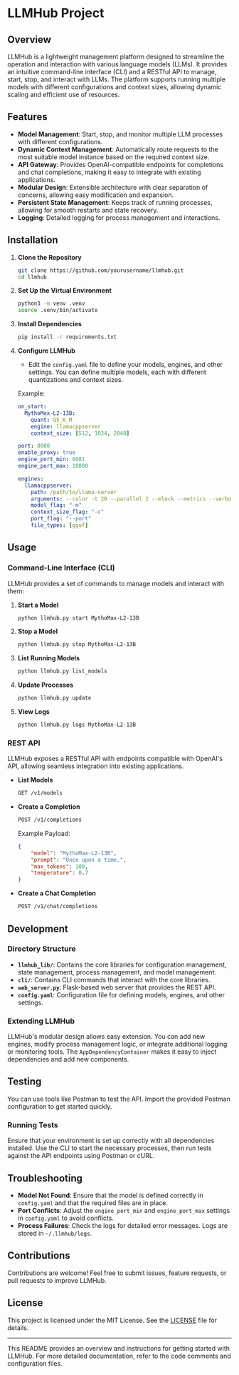
# LLMHub Project

## Overview

LLMHub is a lightweight management platform designed to streamline the operation and interaction with various language models (LLMs). It provides an intuitive command-line interface (CLI) and a RESTful API to manage, start, stop, and interact with LLMs. The platform supports running multiple models with different configurations and context sizes, allowing dynamic scaling and efficient use of resources.

## Features

- **Model Management**: Start, stop, and monitor multiple LLM processes with different configurations.
- **Dynamic Context Management**: Automatically route requests to the most suitable model instance based on the required context size.
- **API Gateway**: Provides OpenAI-compatible endpoints for completions and chat completions, making it easy to integrate with existing applications.
- **Modular Design**: Extensible architecture with clear separation of concerns, allowing easy modification and expansion.
- **Persistent State Management**: Keeps track of running processes, allowing for smooth restarts and state recovery.
- **Logging**: Detailed logging for process management and interactions.

## Installation

1. **Clone the Repository**
   ```bash
   git clone https://github.com/yourusername/llmhub.git
   cd llmhub
   ```

2. **Set Up the Virtual Environment**
   ```bash
   python3 -m venv .venv
   source .venv/bin/activate
   ```

3. **Install Dependencies**
   ```bash
   pip install -r requirements.txt
   ```

4. **Configure LLMHub**
   - Edit the `config.yaml` file to define your models, engines, and other settings. You can define multiple models, each with different quantizations and context sizes.

   Example:
   ```yaml
   on_start:
     MythoMax-L2-13B:
       quant: Q5_K_M
       engine: llamacppserver
       context_size: [512, 1024, 2048]

   port: 8080
   enable_proxy: true
   engine_port_min: 8081
   engine_port_max: 10000

   engines:
     llamacppserver:
       path: /path/to/llama-server
       arguments: --color -t 20 --parallel 2 --mlock --metrics --verbose
       model_flag: "-m"
       context_size_flag: "-c"
       port_flag: "--port"
       file_types: [gguf]
   ```

## Usage

### Command-Line Interface (CLI)

LLMHub provides a set of commands to manage models and interact with them:

1. **Start a Model**
   ```bash
   python llmhub.py start MythoMax-L2-13B
   ```

2. **Stop a Model**
   ```bash
   python llmhub.py stop MythoMax-L2-13B
   ```

3. **List Running Models**
   ```bash
   python llmhub.py list_models
   ```

4. **Update Processes**
   ```bash
   python llmhub.py update
   ```

5. **View Logs**
   ```bash
   python llmhub.py logs MythoMax-L2-13B
   ```

### REST API

LLMHub exposes a RESTful API with endpoints compatible with OpenAI's API, allowing seamless integration into existing applications.

- **List Models**
  ```bash
  GET /v1/models
  ```

- **Create a Completion**
  ```bash
  POST /v1/completions
  ```

  Example Payload:
  ```json
  {
      "model": "MythoMax-L2-13B",
      "prompt": "Once upon a time,",
      "max_tokens": 100,
      "temperature": 0.7
  }
  ```

- **Create a Chat Completion**
  ```bash
  POST /v1/chat/completions
  ```

## Development

### Directory Structure

- **`llmhub_lib/`**: Contains the core libraries for configuration management, state management, process management, and model management.
- **`cli/`**: Contains CLI commands that interact with the core libraries.
- **`web_server.py`**: Flask-based web server that provides the REST API.
- **`config.yaml`**: Configuration file for defining models, engines, and other settings.

### Extending LLMHub

LLMHub's modular design allows easy extension. You can add new engines, modify process management logic, or integrate additional logging or monitoring tools. The `AppDependencyContainer` makes it easy to inject dependencies and add new components.

## Testing

You can use tools like Postman to test the API. Import the provided Postman configuration to get started quickly.

### Running Tests

Ensure that your environment is set up correctly with all dependencies installed. Use the CLI to start the necessary processes, then run tests against the API endpoints using Postman or cURL.

## Troubleshooting

- **Model Not Found**: Ensure that the model is defined correctly in `config.yaml` and that the required files are in place.
- **Port Conflicts**: Adjust the `engine_port_min` and `engine_port_max` settings in `config.yaml` to avoid conflicts.
- **Process Failures**: Check the logs for detailed error messages. Logs are stored in `~/.llmhub/logs`.

## Contributions

Contributions are welcome! Feel free to submit issues, feature requests, or pull requests to improve LLMHub.

## License

This project is licensed under the MIT License. See the [LICENSE](LICENSE) file for details.

---

This README provides an overview and instructions for getting started with LLMHub. For more detailed documentation, refer to the code comments and configuration files.

